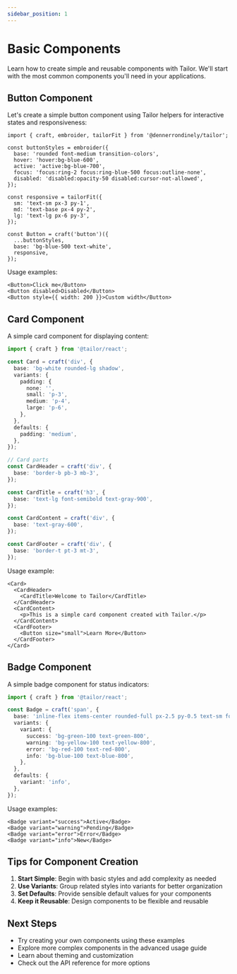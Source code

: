 ```yaml
---
sidebar_position: 1
---
```


# Basic Components

Learn how to create simple and reusable components with Tailor. We'll start with the most common components you'll need in your applications.

## Button Component

Let's create a simple button component using Tailor helpers for interactive states and responsiveness:

```tsx
import { craft, embroider, tailorFit } from '@dennerrondinely/tailor';

const buttonStyles = embroider({
  base: 'rounded font-medium transition-colors',
  hover: 'hover:bg-blue-600',
  active: 'active:bg-blue-700',
  focus: 'focus:ring-2 focus:ring-blue-500 focus:outline-none',
  disabled: 'disabled:opacity-50 disabled:cursor-not-allowed',
});

const responsive = tailorFit({
  sm: 'text-sm px-3 py-1',
  md: 'text-base px-4 py-2',
  lg: 'text-lg px-6 py-3',
});

const Button = craft('button')({
  ...buttonStyles,
  base: 'bg-blue-500 text-white',
  responsive,
});
```

Usage examples:

```tsx
<Button>Click me</Button>
<Button disabled>Disabled</Button>
<Button style={{ width: 200 }}>Custom width</Button>
```

## Card Component

A simple card component for displaying content:

```typescript
import { craft } from '@tailor/react';

const Card = craft('div', {
  base: 'bg-white rounded-lg shadow',
  variants: {
    padding: {
      none: '',
      small: 'p-3',
      medium: 'p-4',
      large: 'p-6',
    },
  },
  defaults: {
    padding: 'medium',
  },
});

// Card parts
const CardHeader = craft('div', {
  base: 'border-b pb-3 mb-3',
});

const CardTitle = craft('h3', {
  base: 'text-lg font-semibold text-gray-900',
});

const CardContent = craft('div', {
  base: 'text-gray-600',
});

const CardFooter = craft('div', {
  base: 'border-t pt-3 mt-3',
});
```

Usage example:

```tsx
<Card>
  <CardHeader>
    <CardTitle>Welcome to Tailor</CardTitle>
  </CardHeader>
  <CardContent>
    <p>This is a simple card component created with Tailor.</p>
  </CardContent>
  <CardFooter>
    <Button size="small">Learn More</Button>
  </CardFooter>
</Card>
```

## Badge Component

A simple badge component for status indicators:

```typescript
import { craft } from '@tailor/react';

const Badge = craft('span', {
  base: 'inline-flex items-center rounded-full px-2.5 py-0.5 text-sm font-medium',
  variants: {
    variant: {
      success: 'bg-green-100 text-green-800',
      warning: 'bg-yellow-100 text-yellow-800',
      error: 'bg-red-100 text-red-800',
      info: 'bg-blue-100 text-blue-800',
    },
  },
  defaults: {
    variant: 'info',
  },
});
```

Usage examples:

```tsx
<Badge variant="success">Active</Badge>
<Badge variant="warning">Pending</Badge>
<Badge variant="error">Error</Badge>
<Badge variant="info">New</Badge>
```

## Tips for Component Creation

1. **Start Simple**: Begin with basic styles and add complexity as needed
2. **Use Variants**: Group related styles into variants for better organization
3. **Set Defaults**: Provide sensible default values for your components
4. **Keep it Reusable**: Design components to be flexible and reusable

## Next Steps

- Try creating your own components using these examples
- Explore more complex components in the advanced usage guide
- Learn about theming and customization
- Check out the API reference for more options 